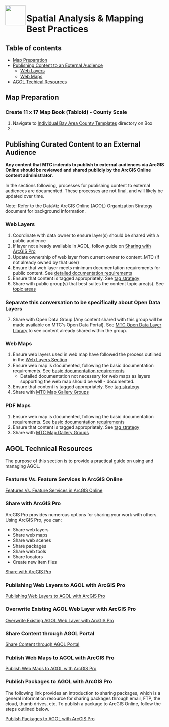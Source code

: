 
<a href="url"><img src="http://gis.mtc.ca.gov/mtcimages/mtcgisLogo.png" align="left" height="64" width="64" ></a>
# Spatial Analysis & Mapping Best Practices

## Table of contents
- [Map Preparation](#map-preparation)
- [Publishing Content to an External Audience](#publishing-content-to-an-external-audience)
    - [Web Layers](#web-layers)
    - [Web Maps](#web-maps)
- [AGOL Techical Resources](#agol-technical-resources)

## Map Preparation

### Create 11 x 17 Map Book (Tabloid) - County Scale

1. Navigate to [Individual Bay Area County Templates](https://mtcdrive.box.com/s/p9qlcusb1cpv2nnp6080zg65oawir7wz) directory on Box
2.

## Publishing Curated Content to an External Audience

**Any content that MTC indends to publish to external audiences via ArcGIS Online should be reviewed and shared publicly by the ArcGIS Online content administrator.**    

In the sections following, processes for publishing content to external audiences are documented. These processes are not final, and will likely be updated over time.

Note: Refer to the DataViz ArcGIS Online (AGOL) Organization Strategy document for background information.

### Web Layers

1. Coordinate with data owner to ensure layer(s) should be shared with a public audience
2. If layer not already available in AGOL, follow guide on [Sharing with ArcGIS Pro](#share-with-arcgis-pro)
3. Update ownership of web layer from current owner to content_MTC (if not already owned by that user)
4. Ensure that web layer meets minimum documentation requirements for public content. See [detailed documentation requirements](https://mtcdrive.app.box.com/file/198481954367)
5. Ensure that content is tagged appropriately. See [tag strategy](https://mtcdrive.app.box.com/file/198480762097)
6. Share with public group(s) that best suites the content topic area(s). See [topic areas](https://mtcdrive.app.box.com/file/198481954367)

### Separate this conversation to be specifically about Open Data Layers
7. Share with Open Data Group (Any content shared with this group will be made available on MTC's Open Data Portal). See [MTC Open Data Layer Library](http://mtc.maps.arcgis.com/home/group.html?id=354e5d5c541c46a985891de9bfaa9703#overview) to see content already shared within the group.

### Web Maps

1. Ensure web layers used in web map have followed the process outlined in the [Web Layers Section](#web-layers)
2. Ensure web map is documented, following the basic documentation requirements. See [basic documentation requirements](https://mtcdrive.app.box.com/file/198481954367)
    - Detailed documentation not necessary for web maps as layers supporting the web map should be well - documented.
3. Ensure that content is tagged appropriately. See [tag strategy](https://mtcdrive.app.box.com/file/198480762097)
4. Share with [MTC Map Gallery Groups](http://mtc.maps.arcgis.com/home/group.html?id=4bb2944ff35348c3847859b48d28336d#overview)

### PDF Maps

1. Ensure web map is documented, following the basic documentation requirements. See [basic documentation requirements](https://mtcdrive.app.box.com/file/198481954367)
2. Ensure that content is tagged appropriately. See [tag strategy](https://mtcdrive.app.box.com/file/198480762097)
3. Share with [MTC Map Gallery Groups](http://mtc.maps.arcgis.com/home/group.html?id=4bb2944ff35348c3847859b48d28336d#overview)

## AGOL Technical Resources

The purpose of this section is to provide a practical guide on using and managing AGOL.

### Features Vs. Feature Services in ArcGIS Online
[Features Vs. Feature Services in ArcGIS Online](https://blogs.esri.com/esri/arcgis/2016/01/25/about-features-and-feature-services/
)

### Share with ArcGIS Pro

ArcGIS Pro provides numerous options for sharing your work with others. Using ArcGIS Pro, you can:
- Share web layers
- Share web maps
- Share web scenes
- Share packages
- Share web tools
- Share locators
- Create new item files

[Share with ArcGIS Pro](http://pro.arcgis.com/en/pro-app/help/sharing/overview/share-with-arcgis-pro.htm
)

### Publishing Web Layers to AGOL with ArcGIS Pro

[Publishing Web Layers to AGOL with ArcGIS Pro](http://pro.arcgis.com/en/pro-app/help/sharing/overview/introduction-to-sharing-web-layers.htm
)

### Overwrite Existing AGOL Web Layer with ArcGIS Pro

[Overwrite Existing AGOL Web Layer with ArcGIS Pro](http://pro.arcgis.com/en/pro-app/help/sharing/overview/overwrite-a-web-layer.htm
)

### Share Content through AGOL Portal

[Share Content through AGOL Portal](http://doc.arcgis.com/en/arcgis-online/share-maps/share-items.htm)

### Publish Web Maps to AGOL with ArcGIS Pro

[Publish Web Maps to AGOL with ArcGIS Pro](http://pro.arcgis.com/en/pro-app/help/sharing/overview/share-a-web-map.htm
)

### Publish Packages to AGOL with ArcGIS Pro

The following link provides an introduction to sharing packages, which is a general information resource for sharing packages through email, FTP, the cloud, thumb drives, etc. To publish a package to ArcGIS Online, follow the steps outlined below.

[Publish Packages to AGOL with ArcGIS Pro](http://pro.arcgis.com/en/pro-app/help/sharing/overview/introduction-to-sharing-packages.htm
)



